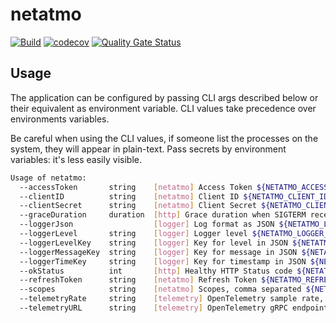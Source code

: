 # netatmo

[![Build](https://github.com/ViBiOh/netatmo/workflows/Build/badge.svg)](https://github.com/ViBiOh/netatmo/actions)
[![codecov](https://codecov.io/gh/ViBiOh/netatmo/branch/main/graph/badge.svg)](https://codecov.io/gh/ViBiOh/netatmo)
[![Quality Gate Status](https://sonarcloud.io/api/project_badges/measure?project=ViBiOh_netatmo&metric=alert_status)](https://sonarcloud.io/dashboard?id=ViBiOh_netatmo)

## Usage

The application can be configured by passing CLI args described below or their equivalent as environment variable. CLI values take precedence over environments variables.

Be careful when using the CLI values, if someone list the processes on the system, they will appear in plain-text. Pass secrets by environment variables: it's less easily visible.

```bash
Usage of netatmo:
  --accessToken       string    [netatmo] Access Token ${NETATMO_ACCESS_TOKEN}
  --clientID          string    [netatmo] Client ID ${NETATMO_CLIENT_ID}
  --clientSecret      string    [netatmo] Client Secret ${NETATMO_CLIENT_SECRET}
  --graceDuration     duration  [http] Grace duration when SIGTERM received ${NETATMO_GRACE_DURATION} (default 30s)
  --loggerJson                  [logger] Log format as JSON ${NETATMO_LOGGER_JSON} (default false)
  --loggerLevel       string    [logger] Logger level ${NETATMO_LOGGER_LEVEL} (default "INFO")
  --loggerLevelKey    string    [logger] Key for level in JSON ${NETATMO_LOGGER_LEVEL_KEY} (default "level")
  --loggerMessageKey  string    [logger] Key for message in JSON ${NETATMO_LOGGER_MESSAGE_KEY} (default "msg")
  --loggerTimeKey     string    [logger] Key for timestamp in JSON ${NETATMO_LOGGER_TIME_KEY} (default "time")
  --okStatus          int       [http] Healthy HTTP Status code ${NETATMO_OK_STATUS} (default 204)
  --refreshToken      string    [netatmo] Refresh Token ${NETATMO_REFRESH_TOKEN}
  --scopes            string    [netatmo] Scopes, comma separated ${NETATMO_SCOPES}
  --telemetryRate     string    [telemetry] OpenTelemetry sample rate, 'always', 'never' or a float value ${NETATMO_TELEMETRY_RATE} (default "always")
  --telemetryURL      string    [telemetry] OpenTelemetry gRPC endpoint (e.g. otel-exporter:4317) ${NETATMO_TELEMETRY_URL}
```
